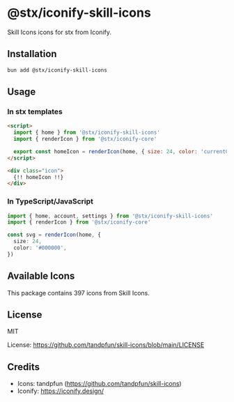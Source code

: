 # @stx/iconify-skill-icons

Skill Icons icons for stx from Iconify.

## Installation

```bash
bun add @stx/iconify-skill-icons
```

## Usage

### In stx templates

```html
<script>
  import { home } from '@stx/iconify-skill-icons'
  import { renderIcon } from '@stx/iconify-core'

  export const homeIcon = renderIcon(home, { size: 24, color: 'currentColor' })
</script>

<div class="icon">
  {!! homeIcon !!}
</div>
```

### In TypeScript/JavaScript

```typescript
import { home, account, settings } from '@stx/iconify-skill-icons'
import { renderIcon } from '@stx/iconify-core'

const svg = renderIcon(home, {
  size: 24,
  color: '#000000',
})
```

## Available Icons

This package contains 397 icons from Skill Icons.

## License

MIT

License: https://github.com/tandpfun/skill-icons/blob/main/LICENSE

## Credits

- Icons: tandpfun (https://github.com/tandpfun/skill-icons)
- Iconify: https://iconify.design/
